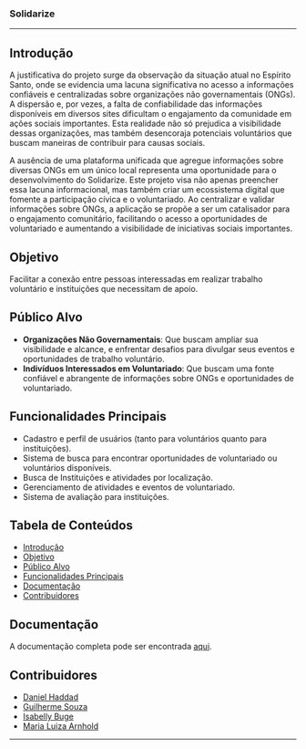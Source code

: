 ### Solidarize

---

## Introdução

A justificativa do projeto surge da observação da situação atual no Espírito Santo, onde se evidencia uma lacuna significativa no acesso a informações confiáveis e centralizadas sobre organizações não governamentais (ONGs). A dispersão e, por vezes, a falta de confiabilidade das informações disponíveis em diversos sites dificultam o engajamento da comunidade em ações sociais importantes. Esta realidade não só prejudica a visibilidade dessas organizações, mas também desencoraja potenciais voluntários que buscam maneiras de contribuir para causas sociais.

A ausência de uma plataforma unificada que agregue informações sobre diversas ONGs em um único local representa uma oportunidade para o desenvolvimento do Solidarize. Este projeto visa não apenas preencher essa lacuna informacional, mas também criar um ecossistema digital que fomente a participação cívica e o voluntariado. Ao centralizar e validar informações sobre ONGs, a aplicação se propõe a ser um catalisador para o engajamento comunitário, facilitando o acesso a oportunidades de voluntariado e aumentando a visibilidade de iniciativas sociais importantes.

## Objetivo

Facilitar a conexão entre pessoas interessadas em realizar trabalho voluntário e instituições que necessitam de apoio.

## Público Alvo

- **Organizações Não Governamentais**: Que buscam ampliar sua visibilidade e alcance, e enfrentar desafios para divulgar seus eventos e oportunidades de trabalho voluntário.
- **Indivíduos Interessados em Voluntariado**: Que buscam uma fonte confiável e abrangente de informações sobre ONGs e oportunidades de voluntariado.

## Funcionalidades Principais

- Cadastro e perfil de usuários (tanto para voluntários quanto para instituições).
- Sistema de busca para encontrar oportunidades de voluntariado ou voluntários disponíveis.
- Busca de Instituições e atividades por localização.
- Gerenciamento de atividades e eventos de voluntariado.
- Sistema de avaliação para instituições.

## Tabela de Conteúdos

- [Introdução](#introdução)
- [Objetivo](#objetivo)
- [Público Alvo](#público-alvo)
- [Funcionalidades Principais](#funcionalidades-principais)
- [Documentação](#documentação)
- [Contribuidores](#contribuidores)

## Documentação

A documentação completa pode ser encontrada [aqui](docs/documentation.md).

## Contribuidores

- [Daniel Haddad](https://github.com/danihmb) 
- [Guilherme Souza](https://github.com/ilhe8l)
- [Isabelly Buge](https://github.com/isabuge09)
- [Maria Luiza Arnhold](https://github.com/smariarnhold)

---
